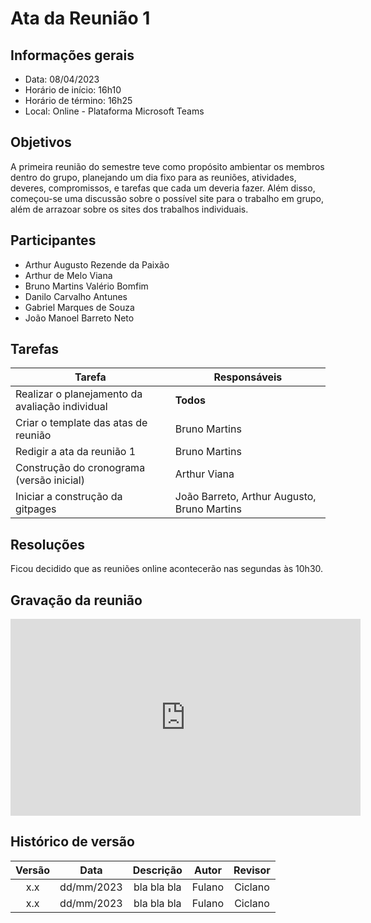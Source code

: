# Ata da Reunião 1

## Informações gerais
- Data: 08/04/2023
- Horário de início: 16h10
- Horário de término: 16h25
- Local: Online - Plataforma Microsoft Teams

## Objetivos
A primeira reunião do semestre teve como propósito ambientar os membros dentro do grupo, planejando um dia fixo para as reuniões, atividades, deveres, compromissos, e tarefas que cada um deveria fazer. Além disso, começou-se uma discussão sobre o possível site para o trabalho em grupo, além de arrazoar sobre os sites dos trabalhos individuais.

## Participantes
- Arthur Augusto Rezende da Paixão
- Arthur de Melo Viana
- Bruno Martins Valério Bomfim
- Danilo Carvalho Antunes
- Gabriel Marques de Souza
- João Manoel Barreto Neto

## Tarefas

| Tarefa | Responsáveis |
| ---- | ---- |
| Realizar o planejamento da avaliação individual | **Todos** |
| Criar o template das atas de reunião | Bruno Martins |
| Redigir a ata da reunião 1 | Bruno Martins |
| Construção do cronograma (versão inicial) | Arthur Viana |
| Iniciar a construção da gitpages | João Barreto, Arthur Augusto, Bruno Martins |


## Resoluções
Ficou decidido que as reuniões online acontecerão nas segundas às 10h30.

## Gravação da reunião
<iframe width="560" height="315" src="https://www.youtube.com/embed/_38EUzZb_xQ" title="YouTube video player" frameborder="0" allow="accelerometer; autoplay; clipboard-write; encrypted-media; gyroscope; picture-in-picture; web-share" allowfullscreen></iframe>

## Histórico de versão
| Versão | Data | Descrição | Autor | Revisor |
| :----: | :--: | :-------: | :---: | :-----: |
| x.x | dd/mm/2023 | bla bla bla | Fulano | Ciclano |
| x.x | dd/mm/2023 | bla bla bla | Fulano | Ciclano |